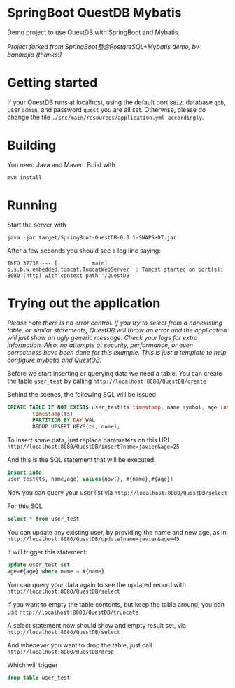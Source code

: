 # SpringBoot QuestDB  Mybatis

Demo project to use QuestDB with SpringBoot and Mybatis.

_Project forked from SpringBoot整合PostgreSQL+Mybatis demo, by banmajio (thanks!)_

# Getting started

If your QuestDB runs at localhost, using the default port `8812`, database `qdb`, user `admin`, and password `quest` you
are all set. Otherwise, please do change the file `./src/main/resources/application.yml accordingly`.

# Building

You need Java and Maven. Build with
```shell
mvn install
````


# Running

Start the server with
```shell
java -jar target/SpringBoot-QuestDB-0.0.1-SNAPSHOT.jar
```

After a few seconds you should see a log line saying:

```shell
INFO 37738 --- [           main] o.s.b.w.embedded.tomcat.TomcatWebServer  : Tomcat started on port(s): 8080 (http) with context path '/QuestDB'
```

# Trying out the application

_Please note  there is no error control. If you try to select from a nonexisting table, or similar statements, QuestDB will throw an error and
the application will just show an ugly generic message. Check your logs for extra information. Also, no attempts at security, performance, or even 
correctness have been done for this example. This is just a template to help configure mybatis and QuestDB._

Before we start inserting or querying data we need a table. You can create the table `user_test` by calling `http://localhost:8080/QuestDB/create`

Behind the scenes, the following SQL will be issued
```sql
CREATE TABLE IF NOT EXISTS user_test(ts timestamp, name symbol, age int)
		timestamp(ts)
		PARTITION BY DAY WAL
		DEDUP UPSERT KEYS(ts, name);
```

To insert some data, just replace parameters on this URL `http://localhost:8080/QuestDB/insert?name=javier&age=25`

And this is the SQL statement that will be executed:
```sql
insert into
user_test(ts, name,age) values(now(), #{name},#{age})
```

Now you can query your user list via `http://localhost:8080/QuestDB/select`

For this SQL
```sql
select * from user_test
```

You can update any existing user, by providing the name and new age, as in `http://localhost:8080/QuestDB/update?name=javier&age=45`

It will trigger this statement:
```sql
update user_test set
age=#{age} where name = #{name}
```

You can query your data again to see the updated record with `http://localhost:8080/QuestDB/select`

If you want to empty the table contents, but keep the table around, you can use `http://localhost:8080/QuestDB/truncate`

A select statement now should show and empty result set, via `http://localhost:8080/QuestDB/select`

And whenever you want to drop the table, just call `http://localhost:8080/QuestDB/drop`

Which will trigger 
```sql
drop table user_test
```